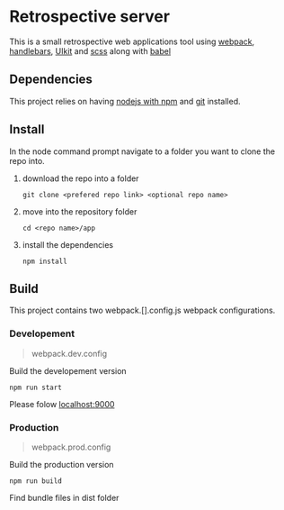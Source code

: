 # Retrospective server

This is a small retrospective web applications tool using [webpack](https://webpack.js.org/), [handlebars](http://handlebarsjs.com/), [UIkit](https://getuikit.com/) and [scss](https://sass-lang.com/) along with [babel](https://babeljs.io/)

## Dependencies

This project relies on having [nodejs with npm](https://nodejs.org) and [git](https://git-scm.com/) installed.

## Install

In the node command prompt navigate to a folder you want to clone the repo into. 

1. download the repo into a folder

    ```git clone <prefered repo link> <optional repo name>```

2. move into the repository folder

    ```cd <repo name>/app```  

3. install the dependencies 

    ```npm install```

## Build

This project contains two webpack.[].config.js webpack configurations.

### Developement
> webpack.dev.config

Build the developement version

```npm run start```
 
Please folow [localhost:9000](localhost:9000)

### Production
> webpack.prod.config

Build the production version

```npm run build```

Find bundle files in dist folder

